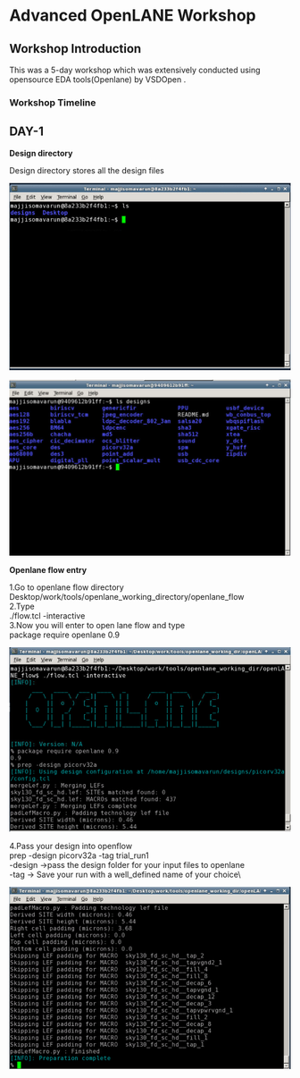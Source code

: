 # Advanced OpenLANE Workshop

## Workshop Introduction
This was a 5-day workshop which was extensively conducted using opensource EDA tools(Openlane) by VSDOpen .

### Workshop Timeline






## DAY-1

**Design directory**

  Design directory stores all the design files

 ![](day_1/Terminal.PNG)
 
 ![](day_1/Desisgns_files.PNG)

**Openlane flow entry**

1.Go to openlane flow directory\
 Desktop/work/tools/openlane_working_directory/openlane_flow\
2.Type\
./flow.tcl -interactive\
3.Now you will enter to open lane flow and type\
package require openlane 0.9

![](day_1/day1_prep_pico.PNG)

4.Pass your design into openflow\
prep -design picorv32a -tag trial_run1\
-design ->pass the design folder for your input files to openlane\
-tag -> Save your run with a well_defined name of your choice\

![](day_1/day1_prep_pico_complete.PNG)










